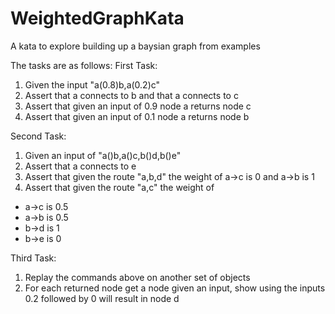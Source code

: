 # WeightedGraphKata
A kata to explore building up a baysian graph from examples

The tasks are as follows:
First Task:
1. Given the input "a(0.8)b,a(0.2)c"
2. Assert that a connects to b and that a connects to c
3. Assert that given an input of 0.9 node a returns node c
4. Assert that given an input of 0.1 node a returns node b


Second Task:
1. Given an input of "a()b,a()c,b()d,b()e"
2. Assert that a connects to e
3. Assert that given the route "a,b,d" the weight of a->c is 0 and a->b is 1
3. Assert that given the route "a,c" the weight of
  - a->c is 0.5
  - a->b is 0.5
  - b->d is 1
  - b->e is 0

Third Task:
1. Replay the commands above on another set of objects
2. For each returned node get a node given an input, show using the inputs 0.2 followed by 0 will result in node d
